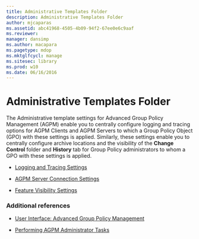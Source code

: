 ```yaml
---
title: Administrative Templates Folder
description: Administrative Templates Folder
author: mjcaparas
ms.assetid: abc41968-4505-4b09-94f2-67ee0e6c9aaf
ms.reviewer: 
manager: dansimp
ms.author: macapara
ms.pagetype: mdop
ms.mktglfcycl: manage
ms.sitesec: library
ms.prod: w10
ms.date: 06/16/2016
---
```



# Administrative Templates Folder


The Administrative template settings for Advanced Group Policy Management (AGPM) enable you to centrally configure logging and tracing options for AGPM Clients and AGPM Servers to which a Group Policy Object (GPO) with these settings is applied. Similarly, these settings enable you to centrally configure archive locations and the visibility of the **Change Control** folder and **History** tab for Group Policy administrators to whom a GPO with these settings is applied.

-   [Logging and Tracing Settings](logging-and-tracing-settings-agpm40.md)

-   [AGPM Server Connection Settings](agpm-server-connection-settings-agpm40.md)

-   [Feature Visibility Settings](feature-visibility-settings-agpm40.md)

### Additional references

-   [User Interface: Advanced Group Policy Management](user-interface-advanced-group-policy-management-agpm40.md)

-   [Performing AGPM Administrator Tasks](performing-agpm-administrator-tasks-agpm40.md)

 

 





